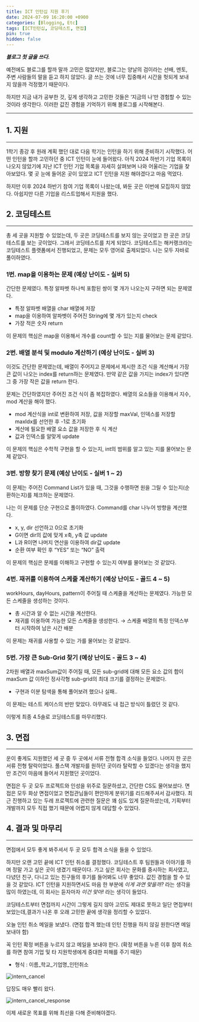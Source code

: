 ```yaml
---
title: ICT 인턴십 지원 후기
date: 2024-07-09 16:20:00 +0900
categories: [Blogging, Etc]
tags: [ICT인턴십, 코딩테스트, 면접]
pin: true
hidden: false
---
```


***블로그 첫 글을 쓰다.***

예전에도 블로그를 할까 말까 고민은 많았지만, 블로그는 양날의 검이라는 선배, 멘토, 주변 사람들의 말을 듣고 하지 않았다. 글 쓰는 것에 너무 집중해서 시간을 헛되게 보내지 않을까 걱정했기 때문이다.

하지만 지금 내가 공부한 것, 깊게 생각하고 고민한 것들은 ‘지금의 나’만 경험할 수 있는 것이라 생각한다. 이러한 값진 경험을 기억하기 위해 블로그를 시작해본다.

---

## 1. 지원

---

1학기 종강 후 원래 계획 했던 대로 다음 학기는 인턴을 하기 위해 준비하기 시작했다. 어떤 인턴을 할까 고민하던 중 ICT 인턴이 눈에 들어왔다. 아직 2024 하반기 기업 목록이 나오지 않았기에 지난 ICT 인턴 기업 목록을 자세히 살펴보며 나와 어울리는 기업을 찾아보았다. 몇 곳 눈에 들어온 곳이 있었고 ICT 인턴을 지원 해야겠다고 마음 먹었다.

하지만 이후 2024 하반기 참여 기업 목록이 나왔는데, 봐둔 곳은 이번에 모집하지 않았다. 아쉽지만 다른 기업을 리스트업해서 지원을 했다.

## 2. 코딩테스트

---

총 세 곳을 지원할 수 있었는데, 두 곳은 코딩테스트를 보지 않는 곳이었고 한 곳은 코딩테스트를 보는 곳이었다. 그래서 코딩테스트를 치게 되었다. 코딩테스트는 해커랭크라는 코딩테스트 플랫폼에서 진행되었고, 문제는 모두 영어로 출제되었다. 나는 모두 자바로 풀이하였다.

### 1번. map을 이용하는 문제 (예상 난이도 - 실버 5)

간단한 문제였다. 특정 알파벳 하나씩 포함된 쌍이 몇 개가 나오는지 구하면 되는 문제였다.

- 특정 알파벳 배열을 char 배열에 저장
- map을 이용하여 알파벳이 주어진 String에 몇 개가 있는지 check
- 가장 적은 숫자 return

이 문제의 핵심은 map을 이용해서 개수를 count할 수 있는 지를 물어보는 문제 같았다.

### 2번. 배열 분석 및 modulo 계산하기 (예상 난이도 - 실버 3)

이것도 간단한 문제였는데, 배열이 주어지고 문제에서 제시한 조건 식을 계산해서 가장 큰 값이 나오는 index를 return하는 문제였다. 만약 같은 값을 가지는 index가 있다면 그 중 가장 작은 값을 return 한다.

문제는 간단하였지만 주어진 조건 식이 좀 복잡하였다. 배열의 요소들을 이용해서 지수, mod 계산을 해야 했다.

- mod 계산식을 int로 변환하여 저장, 값을 저장할 maxVal, 인덱스를  저장할 maxIdx를 선언한 후 -1로 초기화
- 계산에 필요한 배열 요소 값을 저장한 후 식 계산
- 값과 인덱스를 알맞게 update

이  문제의 핵심은 수학적 구현을 할 수 있는지, int의 범위를 알고 있는 지를 물어보는 문제 같았다.

### 3번. 방향 찾기 문제 (예상 난이도 - 실버 1 ~ 2)

이 문제는 주어진 Command List가  있을 때, 그것을 수행하면 원을 그릴 수 있는지(순환하는지)를 체크하는 문제였다.

나는 이 문제를 단순 구현으로 풀이하였다. Command를 char 나누어 방향을 계산했다.

- x, y, dir 선언하고 0으로 초기화
- G이면 dir의 값에 맞게 x축, y축 값 update
- L과 R이면 나머지 연산을 이용하여 dir값 update
- 순환 여부 확인 후 “YES” 또는 “NO” 출력

이 문제의 핵심은 문제를 이해하고 구현할 수 있는지 여부를 물어보는 것 같았다.

### 4번. 재귀를 이용하여 스케줄 계산하기 (예상 난이도 - 골드 4 ~ 5)

workHours, dayHours, pattern이 주어질 때 스케줄을 계산하는 문제였다. 가능한 모든 스케줄을 생성하는 것이다.

- 총 시간과 알 수 없는 시간을 계산한다.
- 재귀를 이용하여 가능한 모든 스케줄을 생성한다. → 스케줄 배열의 특정 인덱스부터 시작하여 남은 시간 배분

이 문제는 재귀를 사용할 수 있는 가를 물어보는 것 같았다.

### 5번. 가장 큰 Sub-Grid 찾기 (예상 난이도 - 골드 3 ~ 4)

2차원 배열과 maxSum값이 주어질 때, 모든 sub-grid에 대해 모든 요소 값의 합이 maxSum 값 이하인 정사각형 sub-grid의 최대 크기를 결정하는 문제였다.

- 구현과 이분 탐색을 통해 풀어보려 했으나 실패..

이 문제는 테스트 케이스의 반만 맞았다. 아무래도 내 접근 방식이 틀렸던 것 같다.

이렇게 최종 4.5솔로 코딩테스트를 마무리했다.

## 3. 면접

---

운이 좋게도 지원했던 세 곳 중 두 곳에서 서류 전형 합격 소식을 들었다. 나머지 한 곳은 서류 전형 탈락이었다. 풀스택 개발자를 원하던 곳이라 탈락할 수 있겠다는 생각을 했지만 조건이 마음에 들어서 지원했던 곳이었다. 

면접은 두 곳 모두 프로젝트와 인성을 위주로 질문하셨고, 간단한 CS도 물어보셨다. 면접은 모두 화상 면접이었고 면접관님들이 편안하게 분위기를 리드해주셔서 감사했다. 최근 진행하고 있는 두레 프로젝트에 관련한 질문은 꽤 심도 있게 질문하셨는데, 기획부터 개발까지 모두 직접 했기 때문에 어렵지 않게 대답할 수 있었다.

## 4. 결과 및 마무리

---

면접에서 모두 좋게 봐주셔서 두 곳 모두 합격 소식을 들을 수 있었다. 

하지만 오랜 고민 끝에 ICT 인턴 취소를 결정했다. 코딩테스트 후 팀원들과 이야기를 하며 정말 가고 싶은 곳이 생겼기 때문이다.  가고 싶은 회사는 문화를 중시하는 회사였고, 다녔던 친구, 다니고 있는 친구들의 후기를 들어봐도 너무 좋았다. 값진 경험을 할 수 있을 것 같았다. ICT 인턴을 지원하면서도 마음 한 부분에 *이게 과연 맞을까?* 라는 생각을 많이 하였는데, 이 회사는 듣자마자 *이건 맞아!* 라는 생각이 들었다.

코딩테스트부터 면접까지 시간이 그렇게 길지 않아 고민도 제대로 못하고 일단 면접부터 보았는데,결과가 나온 후 오래 고민한 끝에 생각을 정리할 수 있었다.

오늘 인턴 취소 메일을 보냈다. (면접 합격 했는데 인턴 진행을 하지 않길 원한다면 메일 보내야 함)

꼭 인턴 확정 버튼을 누르지 않고 메일을 보내야 한다. (확정 버튼을 누른 이후 참여 취소를 하면 참여 기업 및 타 지원학생에게 중대한 피해를 주기 때문)
- 형식 : 이름_학교_기업명_인턴취소

![intern_cancel](https://github.com/user-attachments/assets/8f034f95-c14a-481e-adab-3351b4d8376b)

답장도 매우 빨리 왔다. 

![intern_cancel_response](https://github.com/user-attachments/assets/a528d5db-4266-47dc-977f-f36e739d5cb0)

이제 새로운 목표를 위해 최선을 다해 준비해야겠다.